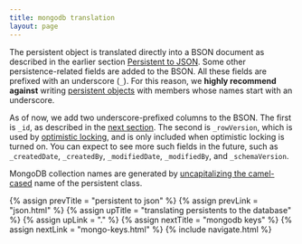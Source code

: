 ```yaml
---
title: mongodb translation
layout: page
---
```


The persistent object is translated directly into a BSON document as
described in the earlier section [Persistent to JSON](json.html). Some
other persistence-related fields are added to the BSON. All these
fields are prefixed with an underscore (`_`). For this reason, we
**highly recommend against** writing [persistent
objects](../persistent) with members whose names start with an
underscore.

As of now, we add two underscore-prefixed columns to the BSON. The
first is `_id`, as described in the [next
section](mongo-keys.html). The second is `_rowVersion`, which is used
by [optimistic locking](../context/opt-lock.html), and is only
included when optimistic locking is turned on. You can expect to see
more such fields in the future, such as `_createdDate`, `_createdBy`,
`_modifiedDate`, `_modifiedBy`, and `_schemaVersion`.

MongoDB collection names are generated by [uncapitalizing the
camel-cased](http://longevityframework.org/scaladocs/emblem-latest/index.html#emblem.stringUtil$@uncapitalize(s:String):String)
name of the persistent class.


{% assign prevTitle = "persistent to json" %}
{% assign prevLink = "json.html" %}
{% assign upTitle = "translating persistents to the database" %}
{% assign upLink = "." %}
{% assign nextTitle = "mongodb keys" %}
{% assign nextLink = "mongo-keys.html" %}
{% include navigate.html %}
